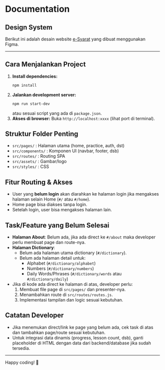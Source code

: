 # Documentation

## Design System
Berikut ini adalah desain website [e-Syarat](https://www.figma.com/design/HozrMLTxvVZh4AY5eU6puY/E-Syarat-Project?node-id=22-4&t=UJc0XMB5eTDEEr0z-1) yang dibuat menggunakan Figma.

---

## Cara Menjalankan Project
1. **Install dependencies:**
   ```bash
   npm install
   ```
2. **Jalankan development server:**
   ```bash
   npm run start-dev
   ```
   atau sesuai script yang ada di `package.json`.
3. **Akses di browser:**
   Buka `http://localhost:xxxx` (lihat port di terminal).

## Struktur Folder Penting
- `src/pages/` : Halaman utama (home, practice, auth, dst)
- `src/components/` : Komponen UI (navbar, footer, dsb)
- `src/routes/` : Routing SPA
- `src/assets/` : Gambar/logo
- `src/styles/` : CSS

## Fitur Routing & Akses
- User yang **belum login** akan diarahkan ke halaman login jika mengakses halaman selain Home (`#/` atau `#/home`).
- Home page bisa diakses tanpa login.
- Setelah login, user bisa mengakses halaman lain.

## Task/Feature yang Belum Selesai
- **Halaman About**: Belum ada, jika ada direct ke `#/about` maka developer perlu membuat page dan route-nya.
- **Halaman Dictionary**:
  - Belum ada halaman utama dictionary (`#/dictionary`).
  - Belum ada halaman detail untuk:
    - Alphabet (`#/dictionary/alphabet`)
    - Numbers (`#/dictionary/numbers`)
    - Daily Words/Phrases (`#/dictionary/words` atau `#/dictionary/daily`)
- Jika di kode ada direct ke halaman di atas, developer perlu:
  1. Membuat file page di `src/pages/` dan presenter-nya.
  2. Menambahkan route di `src/routes/routes.js`.
  3. Implementasi tampilan dan logic sesuai kebutuhan.

## Catatan Developer
- Jika menemukan direct/link ke page yang belum ada, cek task di atas dan tambahkan page/route sesuai kebutuhan.
- Untuk integrasi data dinamis (progress, lesson count, dsb), ganti placeholder di HTML dengan data dari backend/database jika sudah tersedia.

---

Happy coding! 🚀

